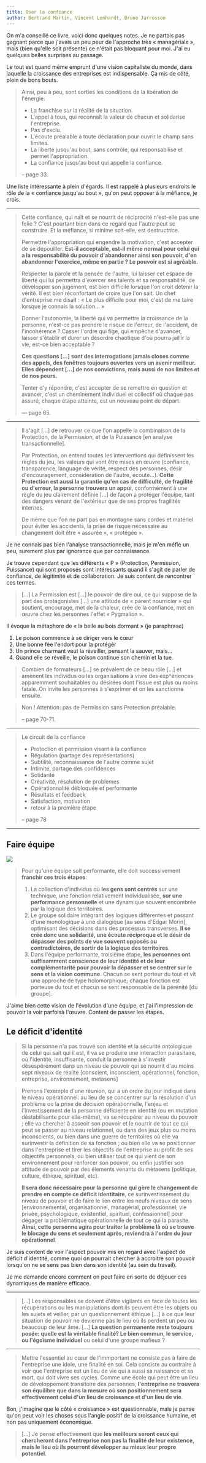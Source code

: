 ```yaml
---
title: Oser la confiance
author: Bertrand Martin, Vincent Lenhardt, Bruno Jarrosson
---
```


On m'a conseillé ce livre, voici donc quelques notes. Je ne partais pas gagnant
parce que j'avais un peu peur de l'approche très « managériale », mais (bien
qu'elle soit présente) ce n'était pas bloquant pour moi. J'ai eu quelques
belles surprises au passage. 

Le tout est quand même emprunt d'une vision capitaliste du monde, dans laquelle
la croissance des entreprises est indispensable. Ça mis de côté, plein de bons bouts.

> Ainsi, peu à peu, sont sorties les conditions de la libération de l'énergie: 
> 
> - La franchise sur la réalité de la situation.
> - L'appel à tous, qui reconnaît la valeur de chacun et solidarise l'entreprise.
> - Pas d'exclu.
> - L'écoute préalable à toute déclaration pour ouvrir le champ sans limites.
> - La liberté jusqu'au bout, sans contrôle, qui responsabilise et permet l'appropriation.
> - La confiance jusqu'au bout qui appelle la confiance.
> 
> – page 33.

Une liste intéressante à plein d'égards. Il est rappelé à plusieurs endroits le
rôle de la « confiance jusqu'au bout », qu'on peut opposer à la méfiance, je crois.

---

> Cette confiance, qui naît et se nourrit de réciprocité n'est-elle pas une
folie ? C'est pourtant bien dans ce regard que l'autre peut se construire. Et la
méfiance, si minime soit-elle, est destructrice.
> 
> Permettre l'appropriation qui engendre la motivation, c'est accepter de
se dépouiller. **Est-il acceptable, est-il même normal pour celui qui a la
responsabilité du pouvoir d'abandonner ainsi son pouvoir, d'en abandonner
l'exercice, même en partie ? Le pouvoir est si agréable.**
> 
> Respecter la parole et la pensée de l'autre, lui laisser cet espace de liberté
qui lui permettra d'exercer ses talents et sa responsabilité, de développer son
jugement, est bien difficile lorsque l'on croit détenir la vérité. Il est bien
réconfortant de croire que l'on sait. Un chef d'entreprise me disait : « Le plus
difficile pour moi, c'est de me taire lorsque je connais la solution… »
> 
> Donner l'autonomie, la liberté qui va permettre la croissance de la personne,
n'est-ce pas prendre le risque de l'erreur, de l'accident, de l'incohérence ?
Casser l'ordre qui fige, qui empêche d'avancer, laisser s'établir et durer un
désordre chaotique d'où pourra jaillir la vie, est-ce bien acceptable ?
>
> **Ces questions [...] sont des interrogations jamais closes comme des appels, des
fenêtres toujours ouvertes vers un avenir meilleur. Elles dépendent [...] de nos
convictions, mais aussi de nos limites et de nos peurs.**
> 
> Tenter d'y répondre, c'est accepter de se remettre en question et avancer,
c'est un cheminement individuel et collectif où chaque pas assuré, chaque étape
atteinte, est un nouveau point de départ.
> 
> — page 65.

---

> Il s'agit [...] de retrouver ce que l'on appelle la combinaison
de la Protection, de la Permission, et de la Puissance [en analyse
transactionnelle].
> 
> Par Protection, on entend toutes les interventions qui
définissent les règles du jeu, les valeurs qui vont être mises en œuvre
(confiance, transparence, language de vérité, respect des personnes, désir
d'encouragement, considération de l'autre, écoute…). **Cette Protection est aussi
la garantie qu'en cas de difficulté, de fragilité ou d'erreur, la personne
trouvera un appui**, conformément à une règle du jeu clairement définie [...] de façon a
protéger l'équipe, tant des dangers venant de l'extérieur que de ses propres
fragilités internes.
> 
> De même que l'on ne part pas en montagne sans cordes et matériel pour éviter
les accidents, la prise de risque nécessaire au changement doit être « assurée »,
« protégée ».

Je ne connais pas bien l'analyse transactionnelle, mais je m'en méfie un peu,
surement plus par ignorance que par connaissance.

Je trouve cependant que les différents « P » (Protection, Permission, Puissance) qui sont
proposés sont intéressants quand il s'agit de parler de confiance, de légitimité
et de collaboration. Je suis content de rencontrer ces termes.

> [...] La Permission est [...] le pouvoir de dire oui, ce qui suppose de la
part des protagonistes [...] une attitude de « parent nourricier » qui soutient,
encourage, met de la chaleur, crée de la confiance, met en œuvre chez les
personnes l'effet « Pygmalion ».

Il évoque la métaphore de « la belle au bois dormant » (je paraphrase)

1. Le poison commence à se diriger vers le cœur
2. Une bonne fée l'endort pour la protégér
3. Un prince charmant veut la réveiller, pensant la sauver, mais…
4. Quand elle se réveille, le poison continue son chemin et la tue.

> Combien de formateurs [...] se prévalent de ce beau rôle [...] et amènent les
individus ou les organisations à vivre des exp^ériences apparemment souhaitables
ou désirées dont l'issue est plus ou moins fatale. On invite les personnes à
s'exprimer et on les sanctionne ensuite.

> Non ! Attention: pas de Permission sans Protection préalable.
> 
> – page 70-71.

---

> Le circuit de la confiance
> 
> - Protection et permission visant à la confiance
> - Régulation (partage des représentations)
> - Subtilité, reconnaissance de l'autre comme sujet
> - Intimité, partage des confidences
> - Solidarité
> - Créativité, résolution de problèmes
> - Opérationnalité débloquée et performante
> - Résultats et feedback
> - Satisfaction, motivation
> - retour à la première étape
> 
> – page 78

---

## Faire équipe

<div class="align-center">
	<img src="/images/confiance/equipe-performante.jpg" />
</div>

> Pour qu'une équipe soit performante, elle doit successivement **franchir ces trois étapes**:
> 
> 1. La collection d'individus où **les gens sont centrés** sur une technique, une
> fonction relativement individualisée, **sur une performance personnelle** et une
> dynamique souvent encombrée par la logique des territoires.
> 2. Le groupe solidaire intégrant des logiques différentes et passant d'une
> monologique à une dialogique [au sens d'Edgar Morin], optimisant des décisions
> dans des processus transverses. **Il se crée donc une solidarité, une écoute
> réciproque et le désir de dépasser des points de vue souvent opposés ou
> contradictoires, de sortir de la logique des territoires**.
> 3. Dans l'équipe performante, troisième étape, **les personnes ont suffisamment
> conscience de leur identité et de leur complémentarité pour pouvoir la dépasser
> et se centrer sur le sens et la vision commune**. Chacun se sent porteur du tout et
> vit une approche de type holomorphique; chaque fonction est porteuse du tout et
> chacun se sent responsable de la pérénité [du groupe].

J'aime bien cette vision de l'évolution d'une équipe, et j'ai l'impression de
pouvoir la voir parfoisà l'œuvre. Content de passer les étapes.

## Le déficit d'identité

> Si la personne n'a pas trouvé son identité et la sécurité ontologique de
celui qui sait qui il est, il va se produire une interaction parasitaire, où
l'identité, insuffisante, conduit la personne à s'investir désespérément dans un
niveau de pouvoir qui se nourrit d'au moins sept niveaux de réalité [conscient,
inconscient, opérationnel, fonction, entreprise, environnement, metasens]

> Prenons l'exemple d'une réunion, qui a un ordre du jour indiqué dans le niveau
opérationnel: au lieu de se concentrer sur la résolution d'un problème ou la
prise de décision opérationnelle, l'enjeu et l'investissement de la personne
déficiente en identité (ou en mutation déstabilisante pour elle-même), va se
récupérer au niveau du pouvoir ; elle va chercher à asseoir son pouvoir et le
nourrir de tout ce qui peut se passer au niveau relationnel, ou dans des jeux
plus ou moins inconscients, ou bien dans une guerre de territoires où elle
va surinvestir la définition de sa fonction ; ou bien elle va se positionner
dans l'entreprise et tirer les objectifs de l'entreprise au profit de ses
oibjectifs personnels, ou bien utiliser tout ce qui vient de son environnement
pour renforcer son pouvoir, ou enfin justifier son attitude de pouvoir par
des élements venants du métasens (politique, culture, éthique, spirituel,
etc).
> 
> **Il sera donc nécessaire pour la personne qui gère le changement de
prendre en compte ce déficit identitaire**, ce surinvestissement du niveau de
pouvoir et de faire le lien entre les neufs niveaux de sens [environnemental,
organisationnel, managérial, professionnel, vie privée, psychologique,
existentiel, spirituel, confessionnel] pour dégager la problématique
opérationnelle de tout ce qui la parasite. **Ainsi, cette personne agira pour
traiter le problème là où se trouve le blocage du sens et seulement après,
reviendra à l'ordre du jour opérationnel**.

Je suis content de voir l'aspect pouvoir mis en regard avec l'aspect de déficit
d'identité, comme quoi on pourrait chercher à accroitre son pouvoir lorsqu'on ne
se sens pas bien dans son identité (au sein du travail).

Je me demande encore comment on peut faire en sorte de déjouer ces dynamiques de
manière efficace.

---

> [...] Les responsables se doivent d'être vigilants en face de toutes
les récupérations ou les manipulations dont ils peuvent être les objets ou les
sujets et veiller, par un questionnement éthique [...]
à ce que leur situation de pouvoir ne devienne pas le lieu où ils perdent un peu
ou beaucoup de leur âme. [...] **La question permanente reste toujours posée: quelle est
la véritable finalité? Le bien commun, le service, ou l'égoïsme individuel** ou
celui d'une groupe mafieux ?

---

> Mettre l'essentiel au cœur de l'immportant ne consiste pas à faire de
l'entreprise une idole, une finalité en soi. Cela consiste au contraire à voir
que l'entreprise est un lieu de vie qui a aussi sa naissance et sa mort, qui
doit vivre ses cycles. Comme une école qui peut être un lieu de développement
transitoire des personnes, **l'entreprise ne trouvera son équilibre que dans la
mesure où son positionnement sera effectivement celui d'un lieu de croissance et
d'un lieu de vie**.

Bon, j'imagine que le côté « croissance » est questionnable, mais je pense qu'on
peut voir les choses sous l'angle positif de la croissance humaine, et non pas
uniquement économique.

> [...] Je pense effectivement que **les meilleurs seront ceux qui chercheront
dans l'entreprise non pas la finalité de leur existence, mais le lieu où ils
pourront développer au mieux leur propre potentiel**.
